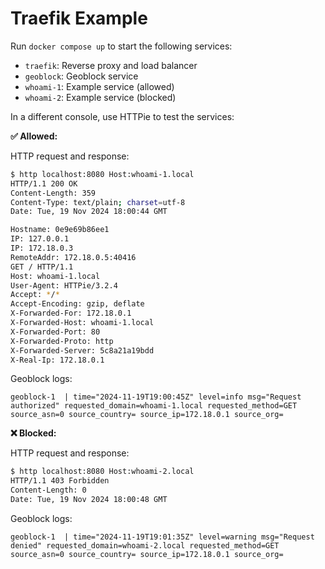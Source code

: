 # Traefik Example

Run `docker compose up` to start the following services:

- `traefik`: Reverse proxy and load balancer
- `geoblock`: Geoblock service
- `whoami-1`: Example service (allowed)
- `whoami-2`: Example service (blocked)

In a different console, use HTTPie to test the services:

**✅ Allowed:**

HTTP request and response:

```bash
$ http localhost:8080 Host:whoami-1.local
HTTP/1.1 200 OK
Content-Length: 359
Content-Type: text/plain; charset=utf-8
Date: Tue, 19 Nov 2024 18:00:44 GMT

Hostname: 0e9e69b86ee1
IP: 127.0.0.1
IP: 172.18.0.3
RemoteAddr: 172.18.0.5:40416
GET / HTTP/1.1
Host: whoami-1.local
User-Agent: HTTPie/3.2.4
Accept: */*
Accept-Encoding: gzip, deflate
X-Forwarded-For: 172.18.0.1
X-Forwarded-Host: whoami-1.local
X-Forwarded-Port: 80
X-Forwarded-Proto: http
X-Forwarded-Server: 5c8a21a19bdd
X-Real-Ip: 172.18.0.1
```

Geoblock logs:

```log
geoblock-1  | time="2024-11-19T19:00:45Z" level=info msg="Request authorized" requested_domain=whoami-1.local requested_method=GET source_asn=0 source_country= source_ip=172.18.0.1 source_org=
```

**❌ Blocked:**

HTTP request and response:

```bash
$ http localhost:8080 Host:whoami-2.local
HTTP/1.1 403 Forbidden
Content-Length: 0
Date: Tue, 19 Nov 2024 18:00:48 GMT
```

Geoblock logs:

```log
geoblock-1  | time="2024-11-19T19:01:35Z" level=warning msg="Request denied" requested_domain=whoami-2.local requested_method=GET source_asn=0 source_country= source_ip=172.18.0.1 source_org=
```
